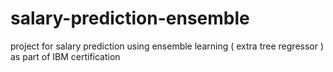 # salary-prediction-ensemble
project for salary prediction using ensemble learning ( extra tree regressor ) as part of IBM certification
